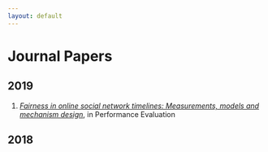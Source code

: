 ```yaml
---
layout: default
---
```


# Journal Papers

## 2019

1. [*Fairness in online social network timelines: Measurements, models and mechanism design*](https://www.sciencedirect.com/science/article/pii/S0166531618302724), in Performance Evaluation



## 2018